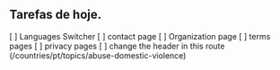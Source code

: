 ## Tarefas de hoje.
[ ] Languages Switcher
[ ] contact page
[ ] Organization page
[ ] terms pages
[ ] privacy pages
[ ] change the header in this route (/countries/pt/topics/abuse-domestic-violence)